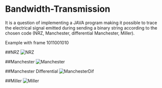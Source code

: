 # Bandwidth-Transmission
It is a question of implementing a JAVA program making it possible to trace the electrical signal emitted during
sending a binary string according to the chosen code (NRZ, Manchester, differential Manchester,
Miller).

Example with frame 1011001010 

##NRZ
![NRZ](https://user-images.githubusercontent.com/25181715/218223937-afc558fe-960c-4dc7-be74-8ffa4caa79a6.PNG)

##Manchester
![Manchester](https://user-images.githubusercontent.com/25181715/218223958-a96f32e0-1f85-4aa2-920e-8ff94423d403.PNG)

##Manchester Differential
![ManchesterDif](https://user-images.githubusercontent.com/25181715/218223960-6a013568-8dd4-49ad-8c7d-069f983399e6.PNG)

##Miller
![Miller](https://user-images.githubusercontent.com/25181715/218223963-92a2e2c9-6cf5-48a9-8963-b2d2e4620073.PNG)
